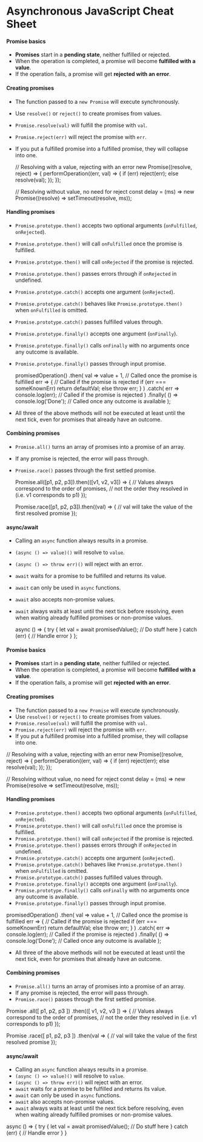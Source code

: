 Asynchronous JavaScript Cheat Sheet
===================================

#### Promise basics

-   **Promises** start in a **pending state**, neither fulfilled or rejected.
-   When the operation is completed, a promise will become **fulfilled with a value**.
-   If the operation fails, a promise will get **rejected with an error**.

#### Creating promises

-   The function passed to a `new Promise` will execute synchronously.
-   Use `resolve()` or `reject()` to create promises from values.
-   `Promise.resolve(val)` will fulfill the promise with `val`.
-   `Promise.reject(err)` will reject the promise with `err`.
-   If you put a fulfilled promise into a fulfilled promise, they will collapse into one.

    // Resolving with a value, rejecting with an error
    new Promise((resolve, reject) => {
        performOperation((err, val) => {
            if (err) reject(err);
            else resolve(val);
        });
    });

    // Resolving without value, no need for reject
    const delay = (ms) => new Promise((resolve) => setTimeout(resolve, ms));

#### Handling promises

-   `Promise.prototype.then()` accepts two optional arguments (`onFulfilled`, `onRejected`).
-   `Promise.prototype.then()` will call `onFulfilled` once the promise is fulfilled.
-   `Promise.prototype.then()` will call `onRejected` if the promise is rejected.
-   `Promise.prototype.then()` passes errors through if `onRejected` in undefined.
-   `Promise.prototype.catch()` accepts one argument (`onRejected`).
-   `Promise.prototype.catch()` behaves like `Promise.prototype.then()` when `onFulfilled` is omitted.
-   `Promise.prototype.catch()` passes fulfilled values through.
-   `Promise.prototype.finally()` accepts one argument (`onFinally`).
-   `Promise.prototype.finally()` calls `onFinally` with no arguments once any outcome is available.
-   `Promise.prototype.finally()` passes through input promise.

    promisedOperation()
      .then(
        val => value + 1,   // Called once the promise is fulfilled
        err => {            // Called if the promise is rejected
          if (err === someKnownErr) return defaultVal;
          else throw err;
        }
      )
      .catch(
        err => console.log(err); // Called if the promise is rejected
      )
      .finally(
        () => console.log('Done'); // Called once any outcome is available
      );

-   All three of the above methods will not be executed at least until the next tick, even for promises that already have an outcome.

#### Combining promises

-   `Promise.all()` turns an array of promises into a promise of an array.
-   If any promise is rejected, the error will pass through.
-   `Promise.race()` passes through the first settled promise.

    Promise.all([p1, p2, p3]).then(([v1, v2, v3]) => {
        // Values always correspond to the order of promises,
        // not the order they resolved in (i.e. v1 corresponds to p1)
    });

    Promise.race([p1, p2, p3]).then((val) => {
        // val will take the value of the first resolved promise
    });

#### async/await

-   Calling an `async` function always results in a promise.
-   `(async () => value)()` will resolve to `value`.
-   `(async () => throw err)()` will reject with an error.
-   `await` waits for a promise to be fulfilled and returns its value.
-   `await` can only be used in `async` functions.
-   `await` also accepts non-promise values.
-   `await` always waits at least until the next tick before resolving, even when waiting already fulfilled promises or non-promise values.

    async () => {
        try {
            let val = await promisedValue();
            // Do stuff here
        } catch (err) {
            // Handle error
        }
    };

#### Promise basics

-   **Promises** start in a **pending state**, neither fulfilled or rejected.
-   When the operation is completed, a promise will become **fulfilled with a value**.
-   If the operation fails, a promise will get **rejected with an error**.

#### Creating promises

-   The function passed to a `new Promise` will execute synchronously.
-   Use `resolve()` or `reject()` to create promises from values.
-   `Promise.resolve(val)` will fulfill the promise with `val`.
-   `Promise.reject(err)` will reject the promise with `err`.
-   If you put a fulfilled promise into a fulfilled promise, they will collapse into one.

// Resolving with a value, rejecting with an error new Promise((resolve, reject) =&gt; { performOperation((err, val) =&gt; { if (err) reject(err); else resolve(val); }); });

// Resolving without value, no need for reject const delay = (ms) =&gt; new Promise(resolve =&gt; setTimeout(resolve, ms));

#### Handling promises

-   `Promise.prototype.then()` accepts two optional arguments (`onFulfilled`, `onRejected`).
-   `Promise.prototype.then()` will call `onFulfilled` once the promise is fulfilled.
-   `Promise.prototype.then()` will call `onRejected` if the promise is rejected.
-   `Promise.prototype.then()` passes errors through if `onRejected` in undefined.
-   `Promise.prototype.catch()` accepts one argument (`onRejected`).
-   `Promise.prototype.catch()` behaves like `Promise.prototype.then()` when `onFulfilled` is omitted.
-   `Promise.prototype.catch()` passes fulfilled values through.
-   `Promise.prototype.finally()` accepts one argument (`onFinally`).
-   `Promise.prototype.finally()` calls `onFinally` with no arguments once any outcome is available.
-   `Promise.prototype.finally()` passes through input promise.

promisedOperation() .then( val =&gt; value + 1, // Called once the promise is fulfilled err =&gt; { // Called if the promise is rejected if (err === someKnownErr) return defaultVal; else throw err; } ) .catch( err =&gt; console.log(err); // Called if the promise is rejected ) .finally( () =&gt; console.log(‘Done’); // Called once any outcome is available );

-   All three of the above methods will not be executed at least until the next tick, even for promises that already have an outcome.

#### Combining promises

-   `Promise.all()` turns an array of promises into a promise of an array.
-   If any promise is rejected, the error will pass through.
-   `Promise.race()` passes through the first settled promise.

Promise .all(\[ p1, p2, p3 \]) .then((\[ v1, v2, v3 \]) =&gt; { // Values always correspond to the order of promises, // not the order they resolved in (i.e. v1 corresponds to p1) });

Promise .race(\[ p1, p2, p3 \]) .then(val =&gt; { // val will take the value of the first resolved promise });

#### async/await

-   Calling an `async` function always results in a promise.
-   `(async () => value)()` will resolve to `value`.
-   `(async () => throw err)()` will reject with an error.
-   `await` waits for a promise to be fulfilled and returns its value.
-   `await` can only be used in `async` functions.
-   `await` also accepts non-promise values.
-   `await` always waits at least until the next tick before resolving, even when waiting already fulfilled promises or non-promise values.

async () =&gt; { try { let val = await promisedValue(); // Do stuff here } catch (err) { // Handle error } }
